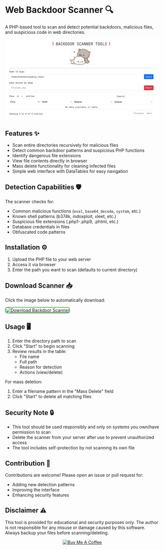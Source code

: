 # Web Backdoor Scanner 🔍

A PHP-based tool to scan and detect potential backdoors, malicious files, and suspicious code in web directories.

![Demo](scanss.png)

## Features ✨

- Scan entire directories recursively for malicious files
- Detect common backdoor patterns and suspicious PHP functions
- Identify dangerous file extensions
- View file contents directly in browser
- Mass delete functionality for cleaning infected files
- Simple web interface with DataTables for easy navigation

## Detection Capabilities 🛡️

The scanner checks for:
- Common malicious functions (`eval`, `base64_decode`, `system`, etc.)
- Known shell patterns (b374k, indoxploit, xleet, etc.)
- Suspicious file extensions (.php1-.php9, .phtml, etc.)
- Database credentials in files
- Obfuscated code patterns

## Installation ⚙️

1. Upload the PHP file to your web server
2. Access it via browser
3. Enter the path you want to scan (defaults to current directory)

## Download Scanner 📥
Click the image below to automatically download:

<a href="https://raw.githubusercontent.com/JawaTengahXploit1337/Backdoor-Scanner/main/scan.php" download="backdoor_scanner.php">
  <img src="https://jawatengahxploit1337.github.io/foto/downloadbutton.png" 
       alt="Download Backdoor Scanner"
       style="width:300px; height:auto; cursor:pointer; border:2px solid #4CAF50; border-radius:8px;">
</a>

## Usage 🖥️

1. Enter the directory path to scan
2. Click "Start" to begin scanning
3. Review results in the table:
   - File name
   - Full path
   - Reason for detection
   - Actions (view/delete)

For mass deletion:
1. Enter a filename pattern in the "Mass Delete" field
2. Click "Start" to delete all matching files

## Security Note 🔒

- This tool should be used responsibly and only on systems you own/have permission to scan
- Delete the scanner from your server after use to prevent unauthorized access
- The tool includes self-protection by not scanning its own file

## Contribution 🤝

Contributions are welcome! Please open an issue or pull request for:
- Adding new detection patterns
- Improving the interface
- Enhancing security features

## Disclaimer ⚠️

This tool is provided for educational and security purposes only. The author is not responsible for any misuse or damage caused by this software. Always backup your files before scanning/deleting.

<p align="center">
    <a href="https://www.buymeacoffee.com/fabston"><img alt="Buy Me A Coffee" title="☕️" src="https://jawatengahxploit1337.github.io/foto/buycoffe.png" width=200px></a>
</p>
